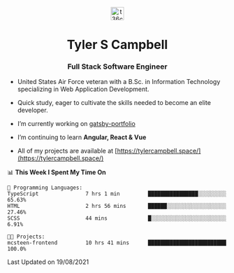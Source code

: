 <p align="center">
<a href="https://www.linkedin.com/in/t36campbell" target="blank"><img align="center" src="https://ik.imagekit.io/t36campbell/Portfolio/linkedin.png.original_m8bbGgPh6.png" alt="t36campbell" height="30" width="30" /></a>
</p>
<h1 align="center">Tyler S Campbell</h1>
<h3 align="center">Full Stack Software Engineer</h3>

* United States Air Force veteran with a B.Sc. in Information Technology specializing in Web Application Development. 

* Quick study, eager to cultivate the skills needed to become an elite developer.

* I’m currently working on [gatsby-portfolio](https://github.com/t36campbell/gatsby-portfolio)

* I’m continuing to learn **Angular, React & Vue**

* All of my projects are available at [https://tylercampbell.space/](https://tylercampbell.space/)

<!--START_SECTION:waka-->
📊 **This Week I Spent My Time On** 

```text
💬 Programming Languages: 
TypeScript               7 hrs 1 min         ████████████████░░░░░░░░░   65.63% 
HTML                     2 hrs 56 mins       ██████░░░░░░░░░░░░░░░░░░░   27.46% 
SCSS                     44 mins             █░░░░░░░░░░░░░░░░░░░░░░░░   6.91%

🐱‍💻 Projects: 
mcsteen-frontend         10 hrs 41 mins      █████████████████████████   100.0%

```


 Last Updated on 19/08/2021
<!--END_SECTION:waka-->

